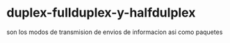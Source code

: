 # duplex-fullduplex-y-halfdulplex
son los modos de transmision de envios de informacion asi como paquetes
